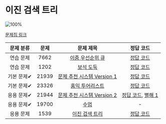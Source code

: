 # 이진 검색 트리

![100%](https://progress-bar.dev/6/?scale=7&title=progress&width=500&color=babaca&suffix=/7)

[문제집 링크](https://www.acmicpc.net/workbook/view/9346)

| 문제 분류 | 문제 | 문제 제목 | 정답 코드 |
| :--: | :--: | :--: | :--: |
| 연습 문제 | 7662 | [이중 우선순위 큐](https://www.acmicpc.net/problem/7662) | [정답 코드](../0x16/solutions/7662.cpp) |
| 연습 문제 | 1202 | [보석 도둑](https://www.acmicpc.net/problem/1202) | [정답 코드](../0x16/solutions/1202.cpp) |
| 기본 문제✔ | 21939 | [문제 추천 시스템 Version 1](https://www.acmicpc.net/problem/21939) | [정답 코드](../0x16/solutions/21939.cpp) |
| 기본 문제✔ | 23326 | [홍익 투어리스트](https://www.acmicpc.net/problem/23326) | [정답 코드](../0x16/solutions/23326.cpp) |
| 응용 문제✔ | 21944 | [문제 추천 시스템 Version 2](https://www.acmicpc.net/problem/21944) | [정답 코드](../0x16/solutions/21944.cpp), [별해 1](../0x16/solutions/21944_1.cpp) |
| 응용 문제✔ | 19700 | [수업](https://www.acmicpc.net/problem/19700) | - |
| 응용 문제 | 1539 | [이진 검색 트리](https://www.acmicpc.net/problem/1539) | [정답 코드](../0x16/solutions/1539.cpp) |
